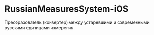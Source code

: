 # RussianMeasuresSystem-iOS
Преобразователь (конвертер) между устаревшими и современными русскими единицами измерения.
